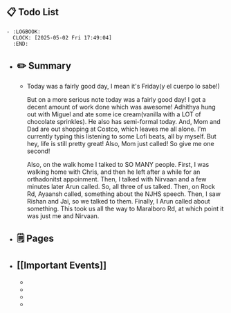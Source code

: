 ## 📋 Todo List
	- :LOGBOOK:
	  CLOCK: [2025-05-02 Fri 17:49:04]
	  :END:
- ##  ✏️ Summary
	- Today was a fairly good day, I mean it's Friday(y el cuerpo lo sabe!)
	  
	  But on a more serious note today was a fairly good day! I got a decent amount of work done which was awesome! Adhithya hung out with Miguel and ate some ice cream(vanilla with a LOT of chocolate sprinkles). He also has semi-formal today. And, Mom and Dad are out shopping at Costco, which leaves me all alone. I'm currently typing this listening to some Lofi beats, all by myself. But hey, life is still pretty great! Also, Mom just called! So give me one second!
	  
	  Also, on the walk home I talked to SO MANY people. First, I was walking home with Chris, and then he left after a while for an orthadonitst appoinment. Then, I talked with Nirvaan and a few minutes later Arun called. So, all three of us talked. Then, on Rock Rd, Ayaansh called, something about the NJHS speech. Then, I saw Rishan and Jai, so we talked to them. Finally, I Arun called about something. This took us all the way to Maralboro Rd, at which point it was just me and Nirvaan.
- ## 🗒️ Pages
- ## [[Important Events]]
	-
	-
	-
	-